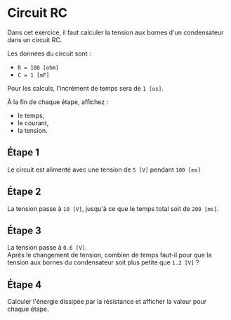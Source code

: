 # Circuit RC

Dans cet exercice, il faut calculer la tension aux bornes d'un condensateur
dans un circuit RC.

Les données du circuit sont :
- `R = 100 [ohm]`
- `C = 1 [mF]`

Pour les calculs, l'incrément de temps sera de `1 [us]`. 

À la fin de chaque étape, affichez :
- le temps,
- le courant,
- la tension.

## Étape 1
Le circuit est alimenté avec une tension de `5 [V]` pendant `100 [ms]` 

## Étape 2
La tension passe à `10 [V]`, jusqu'à ce que le temps total soit de `200 [ms]`.

## Étape 3
La tension passe à `0.6 [V]`.  
Après le changement de tension, combien de temps faut-il pour que la tension
aux bornes du condensateur soit plus petite que `1.2 [V]` ?

## Étape 4
Calculer l'énergie dissipée par la résistance et afficher la valeur pour chaque étape.